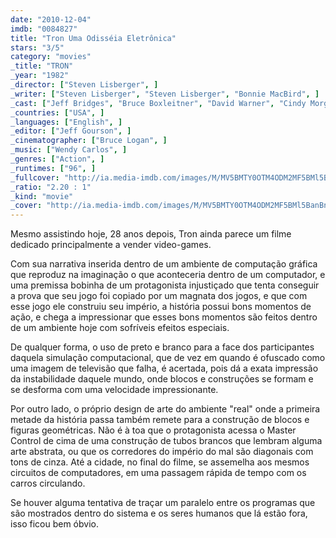 ```yaml
---
date: "2010-12-04"
imdb: "0084827"
title: "Tron Uma Odisséia Eletrônica"
stars: "3/5"
category: "movies"
_title: "TRON"
_year: "1982"
_director: ["Steven Lisberger", ]
_writer: ["Steven Lisberger", "Steven Lisberger", "Bonnie MacBird", ]
_cast: ["Jeff Bridges", "Bruce Boxleitner", "David Warner", "Cindy Morgan", "Barnard Hughes", "Dan Shor", "Peter Jurasik", "Tony Stephano", "Craig Chudy", ]
_countries: ["USA", ]
_languages: ["English", ]
_editor: ["Jeff Gourson", ]
_cinematographer: ["Bruce Logan", ]
_music: ["Wendy Carlos", ]
_genres: ["Action", ]
_runtimes: ["96", ]
_fullcover: "http://ia.media-imdb.com/images/M/MV5BMTY0OTM4ODM2MF5BMl5BanBnXkFtZTgwMTI0NDIxMDE@.jpg"
_ratio: "2.20 : 1"
_kind: "movie"
_cover: "http://ia.media-imdb.com/images/M/MV5BMTY0OTM4ODM2MF5BMl5BanBnXkFtZTgwMTI0NDIxMDE@._V1._SX95_SY140_.jpg"
---
```

Mesmo assistindo hoje, 28 anos depois, Tron ainda parece um filme dedicado principalmente a vender video-games.

Com sua narrativa inserida dentro de um ambiente de computação gráfica que reproduz na imaginação o que aconteceria dentro de um computador, e uma premissa bobinha de um protagonista injustiçado que tenta conseguir a prova que seu jogo foi copiado por um magnata dos jogos, e que com esse jogo ele construiu seu império, a história possui bons momentos de ação, e chega a impressionar que esses bons momentos são feitos dentro de um ambiente hoje com sofríveis efeitos especiais.

De qualquer forma, o uso de preto e branco para a face dos participantes daquela simulação computacional, que de vez em quando é ofuscado como uma imagem de televisão que falha, é acertada, pois dá a exata impressão da instabilidade daquele mundo, onde blocos e construções se formam e se desforma com uma velocidade impressionante.

Por outro lado, o próprio design de arte do ambiente "real" onde a primeira metade da história passa também remete para a construção de blocos e figuras geométricas. Não é à toa que o protagonista acessa o Master Control de cima de uma construção de tubos brancos que lembram alguma arte abstrata, ou que os corredores do império do mal são diagonais com tons de cinza. Até a cidade, no final do filme, se assemelha aos mesmos circuitos de computadores, em uma passagem rápida de tempo com os carros circulando.

Se houver alguma tentativa de traçar um paralelo entre os programas que são mostrados dentro do sistema e os seres humanos que lá estão fora, isso ficou bem óbvio.

